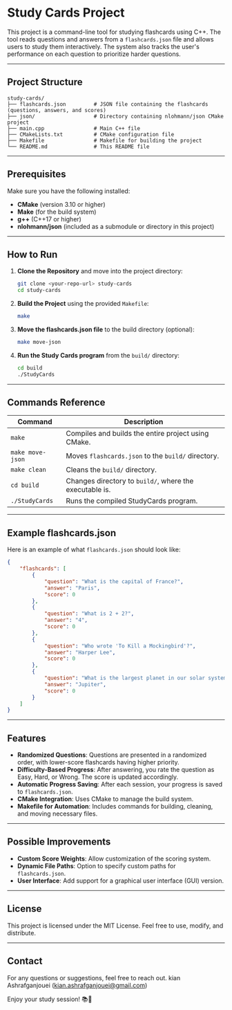 # Study Cards Project

This project is a command-line tool for studying flashcards using C++. The tool reads questions and answers from a `flashcards.json` file and allows users to study them interactively. The system also tracks the user's performance on each question to prioritize harder questions.

---

## **Project Structure**
```
study-cards/
├── flashcards.json         # JSON file containing the flashcards (questions, answers, and scores)
├── json/                   # Directory containing nlohmann/json CMake project
├── main.cpp                # Main C++ file
├── CMakeLists.txt          # CMake configuration file
├── Makefile                # Makefile for building the project
└── README.md               # This README file
```

---

## **Prerequisites**
Make sure you have the following installed:
- **CMake** (version 3.10 or higher)
- **Make** (for the build system)
- **g++** (C++17 or higher)
- **nlohmann/json** (included as a submodule or directory in this project)

---

## **How to Run**

1. **Clone the Repository** and move into the project directory:
   ```bash
   git clone <your-repo-url> study-cards
   cd study-cards
   ```

2. **Build the Project** using the provided `Makefile`:
   ```bash
   make
   ```

3. **Move the flashcards.json file** to the build directory (optional):
   ```bash
   make move-json
   ```

4. **Run the Study Cards program** from the `build/` directory:
   ```bash
   cd build
   ./StudyCards
   ```

---

## **Commands Reference**

| **Command**         | **Description**                                         |
|--------------------|-------------------------------------------------------|
| `make`             | Compiles and builds the entire project using CMake.      |
| `make move-json`   | Moves `flashcards.json` to the `build/` directory.       |
| `make clean`       | Cleans the `build/` directory.    |
| `cd build`         | Changes directory to `build/`, where the executable is. |
| `./StudyCards`     | Runs the compiled StudyCards program.                    |

---

## **Example flashcards.json**

Here is an example of what `flashcards.json` should look like:
```json
{
    "flashcards": [
        {
            "question": "What is the capital of France?",
            "answer": "Paris",
            "score": 0
        },
        {
            "question": "What is 2 + 2?",
            "answer": "4",
            "score": 0
        },
        {
            "question": "Who wrote 'To Kill a Mockingbird'?",
            "answer": "Harper Lee",
            "score": 0
        },
        {
            "question": "What is the largest planet in our solar system?",
            "answer": "Jupiter",
            "score": 0
        }
    ]
}
```

---

## **Features**
- **Randomized Questions**: Questions are presented in a randomized order, with lower-score flashcards having higher priority.
- **Difficulty-Based Progress**: After answering, you rate the question as Easy, Hard, or Wrong. The score is updated accordingly.
- **Automatic Progress Saving**: After each session, your progress is saved to `flashcards.json`.
- **CMake Integration**: Uses CMake to manage the build system.
- **Makefile for Automation**: Includes commands for building, cleaning, and moving necessary files.

---

## **Possible Improvements**
- **Custom Score Weights**: Allow customization of the scoring system.
- **Dynamic File Paths**: Option to specify custom paths for `flashcards.json`.
- **User Interface**: Add support for a graphical user interface (GUI) version.

---

## **License**
This project is licensed under the MIT License. Feel free to use, modify, and distribute.

---

## **Contact**
For any questions or suggestions, feel free to reach out.
kian Ashrafganjouei (kian.ashrafganjouei@gmail.com)

Enjoy your study session! 📚🚀

